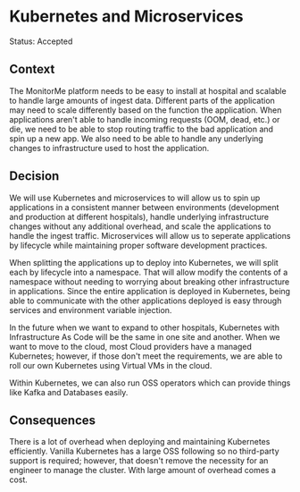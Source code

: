 # Kubernetes and Microservices

Status: Accepted

## Context

The MonitorMe platform needs to be easy to install at hospital and scalable to handle
large amounts of ingest data. Different parts of the application may need to scale
differently based on the function the application. When applications aren't able to
handle incoming requests (OOM, dead, etc.) or die, we need to be able to stop routing traffic
to the bad application and spin up a new app. We also need to be able to handle any
underlying changes to infrastructure used to host the application.

## Decision

We will use Kubernetes and microservices to will allow us to spin up applications in a 
consistent manner between environments (development and production at different hospitals),
handle underlying infrastructure changes without any additional overhead, and scale the 
applications to handle the ingest traffic. Microservices will allow us to seperate 
applications by lifecycle while maintaining proper software development practices. 

When splitting the applications up to deploy into Kubernetes, we will split each
by lifecycle into a namespace. That will allow modify the contents of a namespace
without needing to worrying about breaking other infrastructure in applications. Since
the entire application is deployed in Kubernetes, being able to communicate with the 
other applications deployed is easy through services and environment variable injection.

In the future when we want to expand to other hospitals, Kubernetes with Infrastructure
As Code will be the same in one site and another. When we want to move to the cloud, 
most Cloud providers have a managed Kubernetes; however, if those don't meet the 
requirements, we are able to roll our own Kubernetes using Virtual VMs in the cloud. 

Within Kubernetes, we can also run OSS operators which can provide things like Kafka
and Databases easily. 

## Consequences

There is a lot of overhead when deploying and maintaining Kubernetes efficiently. Vanilla
Kubernetes has a large OSS following so no third-party support is required; however, that
doesn't remove the necessity for an engineer to manage the cluster. With large amount of 
overhead comes a cost.
